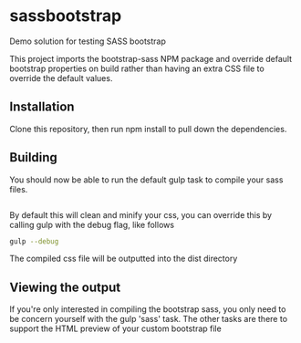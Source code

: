 # sassbootstrap
Demo solution for testing SASS bootstrap

This project imports the bootstrap-sass NPM package and override default bootstrap properties on build rather than having an extra CSS file to override the default values.

## Installation

Clone this repository, then run npm install to pull down the dependencies.

## Building

You should now be able to run the default gulp task to compile your sass files. 

```sh

```

By default this will clean and minify your css, you can override this by calling gulp with the debug flag, like follows

```sh
gulp --debug
```

The compiled css file will be outputted into the dist directory

## Viewing the output

If you're only interested in compiling the bootstrap sass, you only need to be concern yourself with the gulp 'sass' task. The other tasks are there to support the HTML preview of your custom bootstrap file
